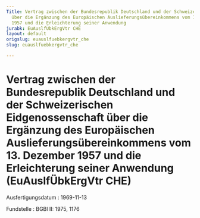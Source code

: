 ```yaml
---
Title: Vertrag zwischen der Bundesrepublik Deutschland und der Schweizerischen Eidgenossenschaft
  über die Ergänzung des Europäischen Auslieferungsübereinkommens vom 13. Dezember
  1957 und die Erleichterung seiner Anwendung
jurabk: EuAuslfÜbkErgVtr CHE
layout: default
origslug: euauslfuebkergvtr_che
slug: euauslfuebkergvtr_che

---
```


# Vertrag zwischen der Bundesrepublik Deutschland und der Schweizerischen Eidgenossenschaft über die Ergänzung des Europäischen Auslieferungsübereinkommens vom 13. Dezember 1957 und die Erleichterung seiner Anwendung (EuAuslfÜbkErgVtr CHE)

Ausfertigungsdatum
:   1969-11-13

Fundstelle
:   BGBl II: 1975, 1176

